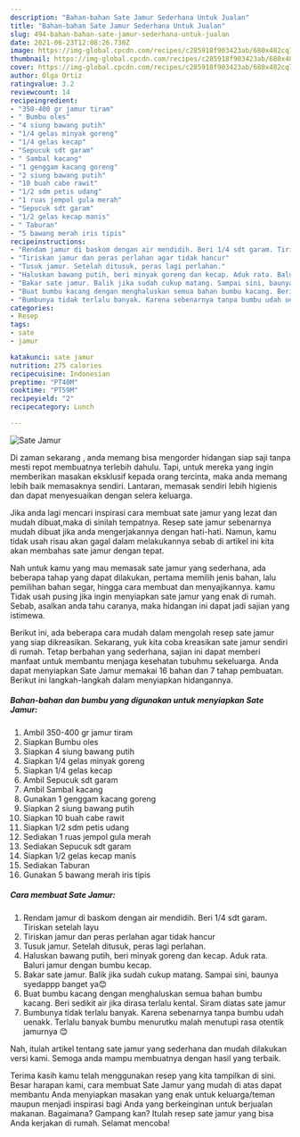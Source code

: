 ```yaml
---
description: "Bahan-bahan Sate Jamur Sederhana Untuk Jualan"
title: "Bahan-bahan Sate Jamur Sederhana Untuk Jualan"
slug: 494-bahan-bahan-sate-jamur-sederhana-untuk-jualan
date: 2021-06-23T12:08:26.730Z
image: https://img-global.cpcdn.com/recipes/c285918f903423ab/680x482cq70/sate-jamur-foto-resep-utama.jpg
thumbnail: https://img-global.cpcdn.com/recipes/c285918f903423ab/680x482cq70/sate-jamur-foto-resep-utama.jpg
cover: https://img-global.cpcdn.com/recipes/c285918f903423ab/680x482cq70/sate-jamur-foto-resep-utama.jpg
author: Olga Ortiz
ratingvalue: 3.2
reviewcount: 14
recipeingredient:
- "350-400 gr jamur tiram"
- " Bumbu oles"
- "4 siung bawang putih"
- "1/4 gelas minyak goreng"
- "1/4 gelas kecap"
- "Sepucuk sdt garam"
- " Sambal kacang"
- "1 genggam kacang goreng"
- "2 siung bawang putih"
- "10 buah cabe rawit"
- "1/2 sdm petis udang"
- "1 ruas jempol gula merah"
- "Sepucuk sdt garam"
- "1/2 gelas kecap manis"
- " Taburan"
- "5 bawang merah iris tipis"
recipeinstructions:
- "Rendam jamur di baskom dengan air mendidih. Beri 1/4 sdt garam. Tiriskan setelah layu"
- "Tiriskan jamur dan peras perlahan agar tidak hancur"
- "Tusuk jamur. Setelah ditusuk, peras lagi perlahan."
- "Haluskan bawang putih, beri minyak goreng dan kecap. Aduk rata. Baluri jamur dengan bumbu kecap."
- "Bakar sate jamur. Balik jika sudah cukup matang. Sampai sini, baunya syedappp banget ya😊"
- "Buat bumbu kacang dengan menghaluskan semua bahan bumbu kacang. Beri sedikit air jika dirasa terlalu kental. Siram diatas sate jamur"
- "Bumbunya tidak terlalu banyak. Karena sebenarnya tanpa bumbu udah uenakk. Terlalu banyak bumbu menurutku malah menutupi rasa otentik jamurnya 😊"
categories:
- Resep
tags:
- sate
- jamur

katakunci: sate jamur 
nutrition: 275 calories
recipecuisine: Indonesian
preptime: "PT40M"
cooktime: "PT59M"
recipeyield: "2"
recipecategory: Lunch

---
```



![Sate Jamur](https://img-global.cpcdn.com/recipes/c285918f903423ab/680x482cq70/sate-jamur-foto-resep-utama.jpg)

Di zaman  sekarang , anda memang bisa mengorder hidangan siap saji tanpa mesti repot membuatnya terlebih dahulu. Tapi, untuk mereka yang ingin memberikan masakan eksklusif kepada orang tercinta, maka anda memang lebih baik memasaknya sendiri. Lantaran, memasak sendiri lebih higienis dan dapat menyesuaikan dengan selera keluarga.

Jika anda lagi mencari inspirasi cara membuat sate jamur yang lezat dan mudah dibuat,maka di sinilah tempatnya. Resep sate jamur  sebenarnya mudah dibuat jika anda mengerjakannya dengan hati-hati. Namun, kamu tidak usah risau akan gagal dalam melakukannya 
sebab di artikel ini kita akan membahas sate jamur dengan tepat.  



Nah untuk kamu yang mau memasak sate jamur yang sederhana, ada beberapa tahap yang dapat dilakukan, pertama memilih jenis bahan, lalu pemilihan bahan segar, hingga cara membuat dan menyajikannya. kamu Tidak usah pusing jika ingin menyiapkan sate jamur yang enak di rumah. Sebab, asalkan anda  tahu caranya, maka hidangan ini dapat jadi sajian yang istimewa.

Berikut ini, ada beberapa cara mudah dalam mengolah resep sate jamur yang siap dikreasikan. Sekarang, yuk kita coba kreasikan sate jamur sendiri di rumah. Tetap berbahan yang sederhana, sajian ini dapat memberi manfaat untuk membantu menjaga kesehatan tubuhmu sekeluarga. Anda dapat menyiapkan Sate Jamur memakai 16 bahan dan 7 tahap pembuatan. Berikut ini langkah-langkah dalam menyiapkan hidangannya.

<!--inarticleads1-->

##### Bahan-bahan dan bumbu yang digunakan untuk menyiapkan Sate Jamur:

1. Ambil 350-400 gr jamur tiram
1. Siapkan  Bumbu oles
1. Siapkan 4 siung bawang putih
1. Siapkan 1/4 gelas minyak goreng
1. Siapkan 1/4 gelas kecap
1. Ambil Sepucuk sdt garam
1. Ambil  Sambal kacang
1. Gunakan 1 genggam kacang goreng
1. Siapkan 2 siung bawang putih
1. Siapkan 10 buah cabe rawit
1. Siapkan 1/2 sdm petis udang
1. Sediakan 1 ruas jempol gula merah
1. Sediakan Sepucuk sdt garam
1. Siapkan 1/2 gelas kecap manis
1. Sediakan  Taburan
1. Gunakan 5 bawang merah iris tipis




<!--inarticleads2-->

##### Cara membuat Sate Jamur:

1. Rendam jamur di baskom dengan air mendidih. Beri 1/4 sdt garam. Tiriskan setelah layu
1. Tiriskan jamur dan peras perlahan agar tidak hancur
1. Tusuk jamur. Setelah ditusuk, peras lagi perlahan.
1. Haluskan bawang putih, beri minyak goreng dan kecap. Aduk rata. Baluri jamur dengan bumbu kecap.
1. Bakar sate jamur. Balik jika sudah cukup matang. Sampai sini, baunya syedappp banget ya😊
1. Buat bumbu kacang dengan menghaluskan semua bahan bumbu kacang. Beri sedikit air jika dirasa terlalu kental. Siram diatas sate jamur
1. Bumbunya tidak terlalu banyak. Karena sebenarnya tanpa bumbu udah uenakk. Terlalu banyak bumbu menurutku malah menutupi rasa otentik jamurnya 😊




Nah, itulah artikel tentang  sate jamur  yang sederhana dan mudah dilakukan versi kami. Semoga anda mampu membuatnya dengan hasil yang terbaik. 

Terima kasih kamu telah menggunakan resep yang kita tampilkan di sini. Besar harapan kami, cara membuat  Sate Jamur yang mudah di atas dapat membantu Anda menyiapkan masakan yang enak untuk keluarga/teman maupun menjadi inspirasi bagi Anda yang berkeinginan untuk berjualan makanan. Bagaimana? Gampang kan? Itulah resep sate jamur yang bisa Anda kerjakan di rumah. Selamat mencoba!


